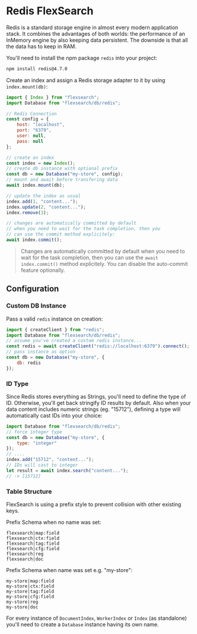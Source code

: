 # Redis FlexSearch

Redis is a standard storage engine in almost every modern application stack. It combines the advantages of both worlds: the performance of an InMemory engine by also keeping data persistent. The downside is that all the data has to keep in RAM.

You'll need to install the npm package `redis` into your project:
```bash
npm install redis@4.7.0
```

Create an index and assign a Redis storage adapter to it by using `index.mount(db)`:

```js
import { Index } from "flexsearch";
import Database from "flexsearch/db/redis";

// Redis Connection
const config = {
    host: "localhost",
    port: "6379",
    user: null,
    pass: null
};

// create an index
const index = new Index();
// create db instance with optional prefix
const db = new Database("my-store", config);
// mount and await before transfering data
await index.mount(db);

// update the index as usual
index.add(1, "content...");
index.update(2, "content...");
index.remove(3);

// changes are automatically committed by default
// when you need to wait for the task completion, then you
// can use the commit method explicitely:
await index.commit();
```

> Changes are automatically committed by default when you need to wait for the task completion, then you can use the `await index.commit()` method explicitely. You can disable the auto-commit feature optionally.

## Configuration

### Custom DB Instance

Pass a valid `redis` instance on creation:

```js
import { createClient } from "redis";
import Database from "flexsearch/db/redis";
// assume you've created a custom redis instance...
const redis = await createClient("redis://localhost:6379").connect();
// pass instance as option
const db = new Database("my-store", {
    db: redis
});
```

### ID Type

Since Redis stores everything as Strings, you'll need to define the type of ID. Otherwise, you'll get back stringify ID results by default.
Also when your data content includes numeric strings (eg. "15712"), defining a type will automatically cast IDs into your choice:

```js
import Database from "flexsearch/db/redis";
// force integer type
const db = new Database("my-store", {
    type: "integer"
});
// ....
index.add("15712", "content...");
// IDs will cast to integer
let result = await index.search("content...");
// -> [15712]
```

### Table Structure

FlexSearch is using a prefix style to prevent collision with other existing keys. 

Prefix Schema when no name was set:

```
flexsearch|map:field
flexsearch|ctx:field
flexsearch|tag:field
flexsearch|cfg:field
flexsearch|reg
flexsearch|doc
```

Prefix Schema when name was set e.g. "my-store":

```
my-store|map:field
my-store|ctx:field
my-store|tag:field
my-store|cfg:field
my-store|reg
my-store|doc
```

For every instance of `DocumentIndex`, `WorkerIndex` or `Index` (as standalone) you'll need to create a `Database` instance having its own name. 